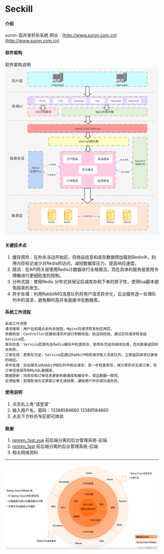 # Seckill

#### 介绍
suron-高并发秒杀系统
网址：[http://www.suron.com.cn](http://www.suron.com.cn)

#### 软件架构
软件架构说明
![img_2.png](img_2.png)
#### 关键技术点
1. 缓存预热：在秒杀活动开始前，将商品信息和库存数据预加载到Redis中，利用内存标记减少对Redis的访问，减轻数据库压力，提高响应速度。
2. 限流：在API网关层使用Redis计数器进行全局限流，而在具体的服务层使用令牌桶进行更细粒度的控制。
3. 分布式锁：使用Redis 分布式锁保证扣减库存和下单的原子性，使用lua脚本避免超卖的发生。
4. 异步处理：利用RabbitMQ消息队列将用户请求异步化，后台服务逐一处理队列中的请求，避免瞬时高并发直接冲击数据库。
#### 系统工作流程

    系统工作流程
    请求接收：用户在前端点击秒杀按钮，Nginx将请求转发到应用层。
    参数校验：Controller层接收请求并进行参数校验，验证码校验，通过后将请求转发给Service层。
    库存检查：Service层首先在Redis缓存中检查库存，若库存充足则继续处理，否则直接返回秒杀失败。
    订单生成：若库存充足，Service层通过RabbitMQ将请求放入消息队列，立即返回请求已接收的响应。
    异步处理：后台服务从RabbitMQ队列中取出请求，进一步检查库存，减少库存并生成订单，将订单信息保存到MySQL数据库。
    数据更新：将库存和订单信息更新到数据库和缓存中，保证数据一致性。
    反馈结果：前端轮询方式获取订单生成结果，通知用户秒杀成功或失败。

#### 使用说明

1.  点击右上角“请登录”
2.  输入用户名，密码：13388584660 13388584660
3.  点击下方秒杀专区即可体验

#### 致谢

1. [renren_fast_vue](https://gitee.com/renrenio/renren-fast-vue) 前后端分离的后台管理系统-前端
2. [renren_fast](https://gitee.com/renrenio/renren-fast) 前后端分离的后台管理系统-后端
3. 相关网络资料
** **
####
![img.png](img.png)